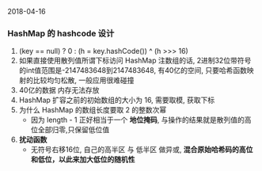 2018-04-16

### HashMap 的 hashcode 设计
1. (key == null) ? 0 : (h = key.hashCode()) ^ (h >>> 16)
2. 如果直接使用散列值所谓下标访问 HashMap 注数组的话, 2进制32位带符号的int值范围是-2147483648到2147483648, 有40亿的空间, 
    只要哈希函数映射的比较均匀松散, 一般应用很难碰撞
3. 40亿的数据 内存无法存放
4. HashMap 扩容之前的初始数组的大小为 16, 需要取模, 获取下标
5. 为什么 HashMap 的数组长度要取 2 的整数次幂
    - 因为 length - 1 正好相当于一个 **地位掩码**, 与操作的结果就是散列值的高位全部归零,只保留低位值
6. **扰动函数**         
    - 无符号右移16位, 自己的高半区 与 低半区 做异或, **混合原始哈希码的高位和低位，以此来加大低位的随机性**   
    